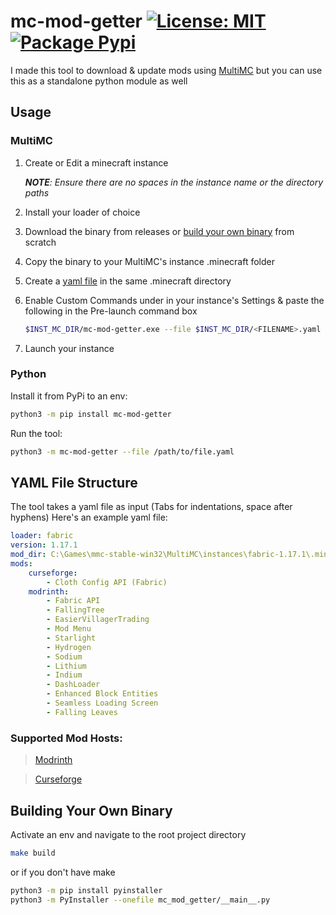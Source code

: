 # mc-mod-getter [![License: MIT](https://img.shields.io/badge/License-MIT-yellow.svg)](https://opensource.org/licenses/MIT) [![Package Pypi](https://img.shields.io/pypi/v/mc-mod-getter.svg)](https://pypi.org/project/mc-mod-getter)

I made this tool to download & update mods using [MultiMC](https://github.com/MultiMC/MultiMC5) but you can use this as a standalone python module as well

## Usage

### MultiMC

1. Create or Edit a minecraft instance 

   ***NOTE**: Ensure there are no spaces in the instance name or the directory paths*

2. Install your loader of choice

3. Download the binary from releases or [build your own binary](#building-your-own-binary) from scratch

4. Copy the binary to your MultiMC's instance .minecraft folder

5. Create a [yaml file](#yaml-file-structure) in the same .minecraft directory

6. Enable Custom Commands under in your instance's Settings & paste the following in the Pre-launch command box

   ```bash
   $INST_MC_DIR/mc-mod-getter.exe --file $INST_MC_DIR/<FILENAME>.yaml
   ```

7. Launch your instance

### Python

Install it from PyPi to an env:

```bash
python3 -m pip install mc-mod-getter
```

Run the tool:

```bash
python3 -m mc-mod-getter --file /path/to/file.yaml
```



## YAML File Structure

The tool takes a yaml file as input (Tabs for indentations, space after hyphens)
Here's an example yaml file:

```yaml
loader: fabric
version: 1.17.1
mod_dir: C:\Games\mmc-stable-win32\MultiMC\instances\fabric-1.17.1\.minecraft\mods
mods:
    curseforge:
        - Cloth Config API (Fabric)
    modrinth:
        - Fabric API
        - FallingTree
        - EasierVillagerTrading
        - Mod Menu
        - Starlight
        - Hydrogen
        - Sodium
        - Lithium
        - Indium
        - DashLoader
        - Enhanced Block Entities
        - Seamless Loading Screen
        - Falling Leaves
```

### Supported Mod Hosts:

> [Modrinth](https://modrinth.com/mods?q=)

> [Curseforge](https://www.curseforge.com/minecraft/mc-mods)

## Building Your Own Binary

Activate an env and navigate to the root project directory

```bash
make build
```

or if you don't have make

```bash
python3 -m pip install pyinstaller 
python3 -m PyInstaller --onefile mc_mod_getter/__main__.py
```

